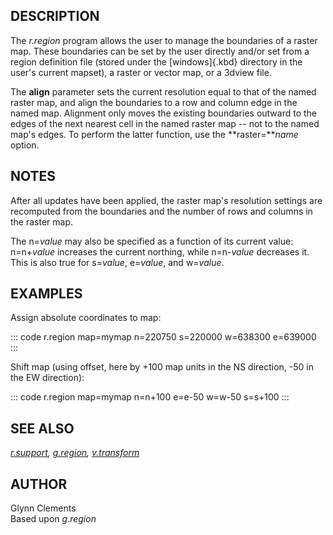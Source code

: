 ## DESCRIPTION

The *r.region* program allows the user to manage the boundaries of a
raster map. These boundaries can be set by the user directly and/or set
from a region definition file (stored under the [windows]{.kbd}
directory in the user\'s current mapset), a raster or vector map, or a
3dview file.

The **align** parameter sets the current resolution equal to that of the
named raster map, and align the boundaries to a row and column edge in
the named map. Alignment only moves the existing boundaries outward to
the edges of the next nearest cell in the named raster map \-- not to
the named map\'s edges. To perform the latter function, use the
**raster=***name* option.

## NOTES

After all updates have been applied, the raster map\'s resolution
settings are recomputed from the boundaries and the number of rows and
columns in the raster map.

The n=*value* may also be specified as a function of its current value:
n=n+*value* increases the current northing, while n=n-*value* decreases
it. This is also true for s=*value*, e=*value*, and w=*value*.

## EXAMPLES

Assign absolute coordinates to map:

::: code
    r.region map=mymap n=220750 s=220000 w=638300 e=639000
:::

Shift map (using offset, here by +100 map units in the NS direction, -50
in the EW direction):

::: code
    r.region map=mymap n=n+100 e=e-50 w=w-50 s=s+100
:::

## SEE ALSO

*[r.support](r.support.html), [g.region](g.region.html),
[v.transform](v.transform.html)*

## AUTHOR

Glynn Clements\
Based upon *g.region*

